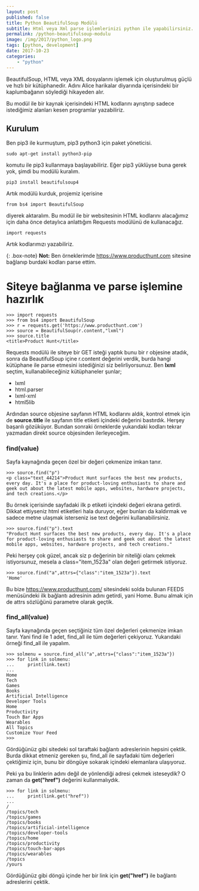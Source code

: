 ```yaml
---
layout: post
published: false
title: Python BeautifulSoup Modülü
subtitle: Html veya Xml parse işlemlerinizi python ile yapabilirsiniz.
permalink: /python-beautifulsoup-modulu
image: /img/2017/python_logo.png
tags: [python, development]
date: 2017-10-23
categories:
    - "python"
---
```

BeautifulSoup, HTML veya XML dosyalarını işlemek için oluşturulmuş güçlü ve hızlı bir kütüphanedir. Adını Alice harikalar diyarında içerisindeki bir kaplumbağanın söylediği hikayeden alır.

Bu modül ile bir kaynak içerisindeki HTML kodlarını ayrıştırıp sadece istediğimiz alanları kesen programlar yazabiliriz.

## Kurulum
Ben pip3 ile kurmuştum, pip3 python3 için paket yöneticisi.

```
sudo apt-get install python3-pip
```

komutu ile pip3 kullanmaya başlayabiliriz. Eğer pip3 yüklüyse buna gerek yok, şimdi bu modülü kuralım.

```
pip3 install beautifulsoup4
```
Artık modülü kurduk, projemiz içerisine

```
from bs4 import BeautifulSoup
```

diyerek aktaralım. Bu modül ile bir websitesinin HTML kodlarını alacağımız için daha önce detaylıca anlattığım Requests modülünü de kullanacağız.

```
import requests
```

Artık kodlarımızı yazabiliriz.

{: .box-note}
**Not:** Ben örneklerimde https://www.producthunt.com sitesine bağlanıp burdaki kodları parse ettim.

# Siteye bağlanma ve parse işlemine hazırlık
```
>>> import requests
>>> from bs4 import BeautifulSoup
>>> r = requests.get('https://www.producthunt.com')
>>> source = BeautifulSoup(r.content,"lxml")
>>> source.title
<title>Product Hunt</title>
```
Requests modülü ile siteye bir GET isteği yaptık bunu bir r objesine atadık, sonra da BeautifulSoup içine r.content değerini verdik, burda hangi kütüphane ile parse etmesini istediğinizi siz belirliyorsunuz. Ben **lxml** seçtim, kullanabileceğiniz kütüphaneler şunlar;

 * lxml
 * html.parser
 * lxml-xml
 * html5lib

Ardından source objesine sayfanın HTML kodlarını aldık, kontrol etmek için de **source.title** ile sayfanın title etiketi içindeki değerini bastırdık. Herşey başarılı gözüküyor. Bundan sonraki örneklerde yukarıdaki kodları tekrar yazmadan direkt source objesinden ilerleyeceğim.

### find(value)
Sayfa kaynağında geçen özel bir değeri çekmenize imkan tanır.

```
>>> source.find("p")
<p class="text_44214">Product Hunt surfaces the best new products, every day. It's a place for product-loving enthusiasts to share and geek out about the latest mobile apps, websites, hardware projects, and tech creations.</p>
```
Bu örnek içerisinde sayfadaki ilk p etiketi içindeki değeri ekrana getirdi. Dikkat ettiyseniz html etiketleri hala duruyor, eğer bunları da kaldırmak ve sadece metne ulaşmak isterseniz ise text değerini kullanabilirsiniz.

```
>>> source.find("p").text
"Product Hunt surfaces the best new products, every day. It's a place for product-loving enthusiasts to share and geek out about the latest mobile apps, websites, hardware projects, and tech creations."
```
Peki herşey çok güzel, ancak siz p değerinin bir niteliği olanı çekmek istiyorsunuz, mesela a class="item_1523a" olan değeri getirmek istiyoruz.

```
>>> source.find("a",attrs={"class":"item_1523a"}).text
'Home'
```
Bu bize https://www.producthunt.com/ sitesindeki solda bulunan FEEDS menüsündeki ilk bağlantı adresinin adını getirdi, yani Home. Bunu almak için de attrs sözlüğünü parametre olarak geçtik.

### find_all(value)
Sayfa kaynağında geçen seçtiğiniz tüm özel değerleri çekmenize imkan tanır. Yani find ile 1 adet, find_all ile tüm değerleri çekiyoruz. Yukarıdaki örneği find_all ile yapalım.

```
>>> solmenu = source.find_all("a",attrs={"class":"item_1523a"})
>>> for link in solmenu:
...     print(link.text)
...
Home
Tech
Games
Books
Artificial Intelligence
Developer Tools
Home
Productivity
Touch Bar Apps
Wearables
All Topics
Customize Your Feed
>>>
```

Gördüğünüz gibi sitedeki sol taraftaki bağlantı adreslerinin hepsini çektik. Burda dikkat etmeniz gereken şu, find_all ile sayfadaki tüm değerleri çektiğimiz için, bunu bir döngüye sokarak içindeki elemanlara ulaşıyoruz.

Peki ya bu linklerin adını değil de yönlendiği adresi çekmek isteseydik? O zaman da **get("href")** değerini kullanmalıydık.

```
>>> for link in solmenu:
...     print(link.get("href"))
...
/
/topics/tech
/topics/games
/topics/books
/topics/artificial-intelligence
/topics/developer-tools
/topics/home
/topics/productivity
/topics/touch-bar-apps
/topics/wearables
/topics
/yours
```
Gördüğünüz gibi döngü içinde her bir link için **get("href")** ile bağlantı adreslerini çektik.

